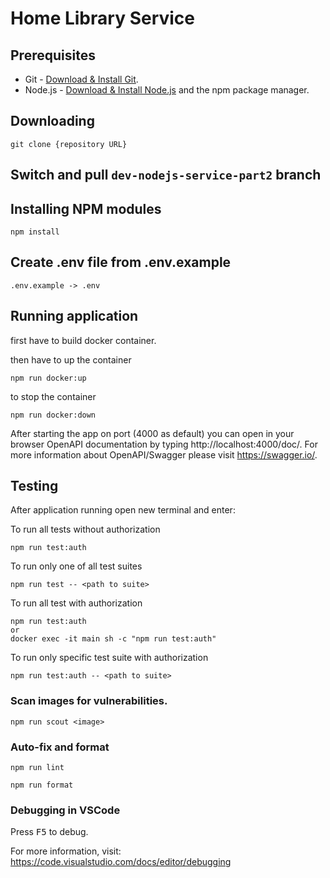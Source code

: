 # Home Library Service

## Prerequisites

- Git - [Download & Install Git](https://git-scm.com/downloads).
- Node.js - [Download & Install Node.js](https://nodejs.org/en/download/) and the npm package manager.

## Downloading

```
git clone {repository URL}
```

## Switch and pull `dev-nodejs-service-part2` branch

## Installing NPM modules

```
npm install
```

## Create .env file from .env.example

```
.env.example -> .env
```

## Running application

first have to build docker container.

then have to up the container

```
npm run docker:up
```

to stop the container

```
npm run docker:down
```

After starting the app on port (4000 as default) you can open
in your browser OpenAPI documentation by typing http://localhost:4000/doc/.
For more information about OpenAPI/Swagger please visit https://swagger.io/.

## Testing

After application running open new terminal and enter:

To run all tests without authorization

```
npm run test:auth
```

To run only one of all test suites

```
npm run test -- <path to suite>
```

To run all test with authorization

```
npm run test:auth
or
docker exec -it main sh -c "npm run test:auth"
```

To run only specific test suite with authorization

```
npm run test:auth -- <path to suite>
```

### Scan images for vulnerabilities.

```
npm run scout <image>
```

### Auto-fix and format

```
npm run lint
```

```
npm run format
```

### Debugging in VSCode

Press <kbd>F5</kbd> to debug.

For more information, visit: https://code.visualstudio.com/docs/editor/debugging
